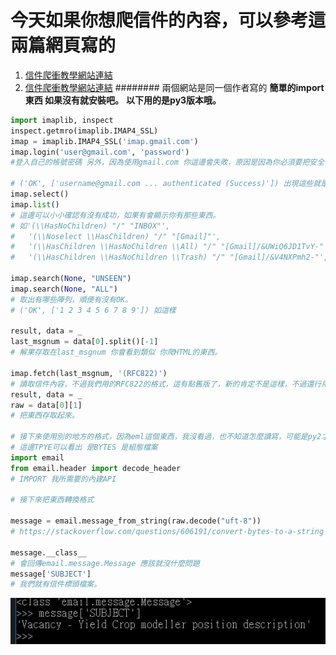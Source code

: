 # 今天如果你想爬信件的內容，可以參考這兩篇網頁寫的
1. [信件爬衝教學網站連結](http://imsardine.simplbug.com/note/email/python.html)
2. [信件爬衝教學網站連結](http://imsardine.simplbug.com/note/imap/python.html )
######## 兩個網站是同一個作者寫的
**簡單的import 東西 如果沒有就安裝吧。**
**以下用的是py3版本哦。**
``` py
import imaplib, inspect
inspect.getmro(imaplib.IMAP4_SSL)
imap = imaplib.IMAP4_SSL('imap.gmail.com')
imap.login('user@gmail.com', 'password')
#登入自己的帳號密碼 另外，因為使用gmail.com 你這邊會失敗，原因是因為你必須要把安全性給關掉。

# ('OK', ['username@gmail.com ... authenticated (Success)']) 出現這些就是成功。
imap.select()
imap.list()
# 這邊可以小小確認有沒有成功，如果有會顯示你有那些東西。
# 如'(\\HasNoChildren) "/" "INBOX"',
#   '(\\Noselect \\HasChildren) "/" "[Gmail]"',
#   '(\\HasChildren \\HasNoChildren \\All) "/" "[Gmail]/&UWiQ6JD1TvY-"',
#   '(\\HasChildren \\HasNoChildren \\Trash) "/" "[Gmail]/&V4NXPmh2-"',

imap.search(None, "UNSEEN") 
imap.search(None, "ALL")
# 取出有哪些陣列，順便有沒有OK。
# ('OK', ['1 2 3 4 5 6 7 8 9']) 如這樣

result, data = _
last_msgnum = data[0].split()[-1]
# 解果存取在last_msgnum 你會看到類似 你爬HTML的東西。

imap.fetch(last_msgnum, '(RFC822)')
# 讀取信件內容，不過我們用的RFC822的格式，這有點舊版了，新的肯定不是這樣，不過還行用拉。
result, data = _
raw = data[0][1]
# 把東西存取起來。

# 接下來使用別的地方的格式，因為eml這個東西，我沒看過，也不知道怎麼讀寫，可能是py2才有的東西，所以我把她格式更改下
# 這邊TPYE可以看出 是BYTES 是組態檔案
import email
from email.header import decode_header
# IMPORT 我所需要的內建API

# 接下來把東西轉換格式

message = email.message_from_string(raw.decode("uft-8"))
# https://stackoverflow.com/questions/606191/convert-bytes-to-a-string 參考這個

message.__class__
# 會回傳email.message.Message 應該就沒什麼問題
message['SUBJECT'] 
# 我們就有信件標頭檔案。
```
![信件標頭檔案](https://github.com/fogdingding/python-tutorial/blob/master/img/%E4%BF%A1%E4%BB%B6%E6%A8%99%E9%A0%AD%E6%AA%94%E6%A1%88.JPG)
